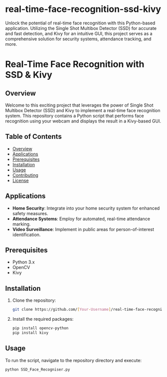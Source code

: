 # real-time-face-recognition-ssd-kivy
Unlock the potential of real-time face recognition with this Python-based application. Utilizing the Single Shot Multibox Detector (SSD) for accurate and fast detection, and Kivy for an intuitive GUI, this project serves as a comprehensive solution for security systems, attendance tracking, and more. 




# Real-Time Face Recognition with SSD & Kivy

## Overview

Welcome to this exciting project that leverages the power of Single Shot Multibox Detector (SSD) and Kivy to implement a real-time face recognition system. This repository contains a Python script that performs face recognition using your webcam and displays the result in a Kivy-based GUI.

## Table of Contents

- [Overview](#overview)
- [Applications](#applications)
- [Prerequisites](#prerequisites)
- [Installation](#installation)
- [Usage](#usage)
- [Contributing](#contributing)
- [License](#license)

## Applications

- **Home Security**: Integrate into your home security system for enhanced safety measures.
- **Attendance Systems**: Employ for automated, real-time attendance marking.
- **Video Surveillance**: Implement in public areas for person-of-interest identification.

## Prerequisites

- Python 3.x
- OpenCV
- Kivy

## Installation

1. Clone the repository:
    ```bash
    git clone https://github.com/[Your-Username]/real-time-face-recognition-ssd-kivy.git
    ```

2. Install the required packages:
    ```bash
    pip install opencv-python
    pip install kivy
    ```

## Usage

To run the script, navigate to the repository directory and execute:

```bash
python SSD_Face_Recogniser.py
